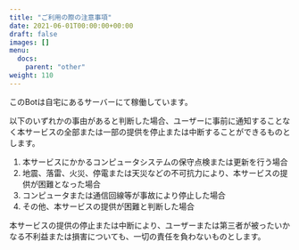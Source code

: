 ```yaml
---
title: "ご利用の際の注意事項"
date: 2021-06-01T00:00:00+00:00
draft: false
images: []
menu: 
  docs:
    parent: "other"
weight: 110
---
```


このBotは自宅にあるサーバーにて稼働しています。  
  
以下のいずれかの事由があると判断した場合、ユーザーに事前に通知することなく本サービスの全部または一部の提供を停止または中断することができるものとします。  
  
1. 本サービスにかかるコンピュータシステムの保守点検または更新を行う場合  
2. 地震、落雷、火災、停電または天災などの不可抗力により、本サービスの提供が困難となった場合  
3. コンピュータまたは通信回線等が事故により停止した場合  
4. その他、本サービスの提供が困難と判断した場合  
  
本サービスの提供の停止または中断により、ユーザーまたは第三者が被ったいかなる不利益または損害についても、一切の責任を負わないものとします。